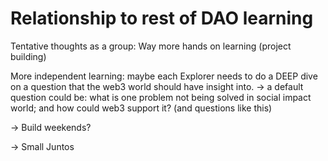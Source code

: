 # Relationship to rest of DAO learning

Tentative thoughts as a group: Way more hands on learning (project building)

More independent learning: maybe each Explorer needs to do a DEEP dive on a question that the web3 world should have insight into.
→ a default question could be: what is one problem not being solved in social impact world; and how could web3 support it? (and questions like this)

→ Build weekends?

→ Small Juntos